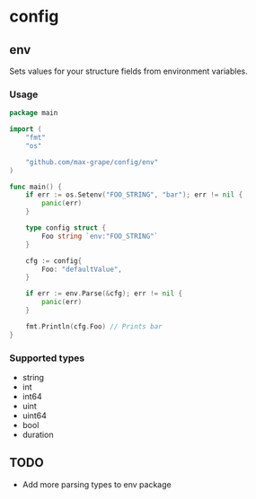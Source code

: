 # config

## env

Sets values for your structure fields from environment variables.

### Usage

```go
package main

import (
	"fmt"
	"os"

	"github.com/max-grape/config/env"
)

func main() {
	if err := os.Setenv("FOO_STRING", "bar"); err != nil {
		panic(err)
	}

	type config struct {
		Foo string `env:"FOO_STRING"`
	}

	cfg := config{
		Foo: "defaultValue",
	}

	if err := env.Parse(&cfg); err != nil {
		panic(err)
	}

	fmt.Println(cfg.Foo) // Prints bar
}
```

### Supported types

- string
- int
- int64
- uint
- uint64
- bool
- duration

## TODO

- Add more parsing types to env package

